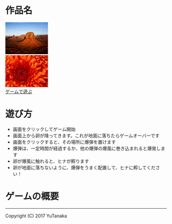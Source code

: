 # 作品名

<a href="./webgl/" target="_blank">
<img src='./images/Desert.jpg' height='100px' alt='タイトル画面'><br/>
<img src='./images/Chrysanthemum.jpg' height='100px' alt='ゲーム画面'><br/>
ゲームで遊ぶ
</a>

# 遊び方
- 画面をクリックしてゲーム開始
- 画面上から卵が降ってきます。これが地面に落ちたらゲームオーバーです
- 画面をクリックすると、その場所に爆弾を置けます
- 爆弾は、一定時間が経過するか、他の爆弾の爆風に巻き込まれると爆発します
- 卵が爆風に触れると、ヒナが孵ります
- 卵が地面に落ちないように、爆弾をうまく配置して、ヒナに孵してください！

# ゲームの概要




---
Copyright (C) 2017 YuTanaka
